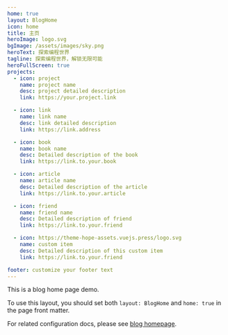 ```yaml
---
home: true
layout: BlogHome
icon: home
title: 主页
heroImage: logo.svg
bgImage: /assets/images/sky.png
heroText: 探索编程世界
tagline: 探索编程世界，解锁无限可能
heroFullScreen: true
projects:
  - icon: project
    name: project name
    desc: project detailed description
    link: https://your.project.link

  - icon: link
    name: link name
    desc: link detailed description
    link: https://link.address

  - icon: book
    name: book name
    desc: Detailed description of the book
    link: https://link.to.your.book

  - icon: article
    name: article name
    desc: Detailed description of the article
    link: https://link.to.your.article

  - icon: friend
    name: friend name
    desc: Detailed description of friend
    link: https://link.to.your.friend

  - icon: https://theme-hope-assets.vuejs.press/logo.svg
    name: custom item
    desc: Detailed description of this custom item
    link: https://link.to.your.friend

footer: customize your footer text
---
```


This is a blog home page demo.

To use this layout, you should set both `layout: BlogHome` and `home: true` in the page front matter.

For related configuration docs, please see [blog homepage](https://theme-hope.vuejs.press/guide/blog/home.html).
